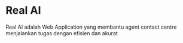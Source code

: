 
# Real AI

Real AI adalah Web Application yang membantu agent contact centre menjalankan tugas dengan efisien dan akurat
